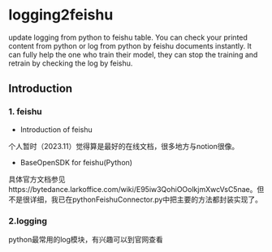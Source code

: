 # logging2feishu
update logging from python to feishu table. You can check your printed content from python or log from python by feishu documents instantly. It can fully help the one who train their model, they can stop the training and retrain by checking the log by feishu.

## Introduction

### 1. feishu

- Introduction of feishu

个人暂时（2023.11）觉得算是最好的在线文档，很多地方与notion很像。

- BaseOpenSDK for feishu(Python)

具体官方文档参见https://bytedance.larkoffice.com/wiki/E95iw3QohiOOolkjmXwcVsC5nae。但不是很详细，我已在pythonFeishuConnector.py中把主要的方法都封装实现了。

### 2.logging

python最常用的log模块，有兴趣可以到官网查看
